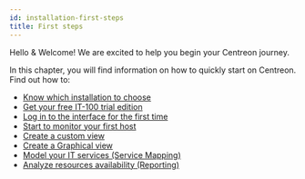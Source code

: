 ```yaml
---
id: installation-first-steps
title: First steps
---
```


Hello & Welcome! We are excited to help you begin your Centreon journey.

In this chapter, you will find information on how to quickly start on Centreon. Find out how to:

* [Know which installation to choose](which-install.md)
* [Get your free IT-100 trial edition](IT100.md)
* [Log in to the interface for the first time](interface.md)
* [Start to monitor your first host](first-supervision.md)
* [Create a custom view](create-custom-view.md)
* [Create a Graphical view](create-graphical-view.md)
* [Model your IT services (Service Mapping)](model-it-services.md)
* [Analyze resources availability (Reporting)](analyze-resources-availability.md)

